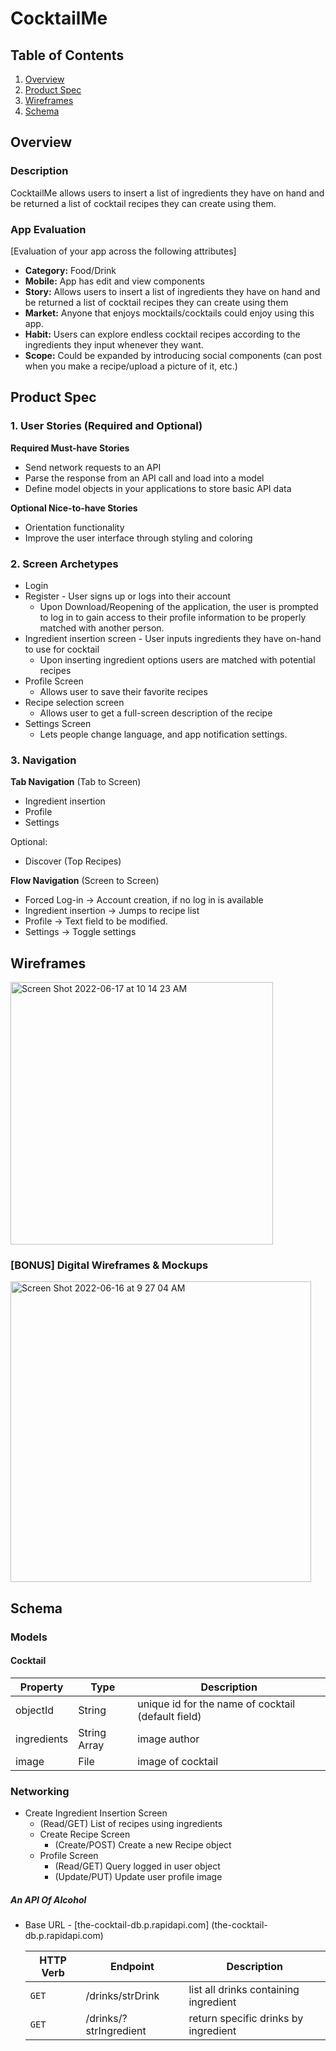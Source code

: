 # CocktailMe

## Table of Contents
1. [Overview](#Overview)
1. [Product Spec](#Product-Spec)
1. [Wireframes](#Wireframes)
2. [Schema](#Schema)

## Overview
### Description
CocktailMe allows users to insert a list of ingredients they have on hand and be returned a list of cocktail recipes they can create using them.

### App Evaluation
[Evaluation of your app across the following attributes]
- **Category:** Food/Drink
- **Mobile:** App has edit and view components
- **Story:** Allows users to insert a list of ingredients they have on hand and be returned a list of cocktail recipes they can create using them
- **Market:** Anyone that enjoys mocktails/cocktails could enjoy using this app.
- **Habit:** Users can explore endless cocktail recipes according to the ingredients they input whenever they want.
- **Scope:** Could be expanded by introducing social components (can post when you make a recipe/upload a picture of it, etc.)

## Product Spec

### 1. User Stories (Required and Optional)

**Required Must-have Stories**


* Send network requests to an API
* Parse the response from an API call and load into a model
* Define model objects in your applications to store basic API data

**Optional Nice-to-have Stories**

* Orientation functionality
* Improve the user interface through styling and coloring

### 2. Screen Archetypes

* Login
* Register - User signs up or logs into their account
   * Upon Download/Reopening of the application, the user is prompted to log in to gain access to their profile information to be properly matched with another person.
* Ingredient insertion screen - User inputs ingredients they have on-hand to use for cocktail
   * Upon inserting ingredient options users are matched with potential recipes
* Profile Screen
   * Allows user to save their favorite recipes
* Recipe selection screen
   * Allows user to get a full-screen description of the recipe
* Settings Screen
   * Lets people change language, and app notification settings.

### 3. Navigation

**Tab Navigation** (Tab to Screen)

* Ingredient insertion
* Profile
* Settings

Optional:
* Discover (Top Recipes)

**Flow Navigation** (Screen to Screen)
* Forced Log-in -> Account creation, if no log in is available
* Ingredient insertion -> Jumps to recipe list
* Profile -> Text field to be modified.
* Settings -> Toggle settings


## Wireframes
<img width="420" alt="Screen Shot 2022-06-17 at 10 14 23 AM" src="https://user-images.githubusercontent.com/66920319/174346535-39656b66-2ed2-4ed0-8053-560a8b8f03c4.png">

### [BONUS] Digital Wireframes & Mockups
<img width="481" alt="Screen Shot 2022-06-16 at 9 27 04 AM" src="https://user-images.githubusercontent.com/66920319/174119898-7f1c63f9-9868-489c-a1ac-bafe21ae1271.png">

## Schema
### Models
#### Cocktail

   | Property      | Type     | Description |
   | ------------- | -------- | ------------|
   | objectId      | String   | unique id for the name of cocktail (default field) |
   | ingredients        | String Array | image author |
   | image         | File     | image of cocktail |


### Networking
 - Create Ingredient Insertion Screen
      - (Read/GET) List of recipes using ingredients
   - Create Recipe Screen
      - (Create/POST) Create a new Recipe object
   - Profile Screen
      - (Read/GET) Query logged in user object
      - (Update/PUT) Update user profile image


##### An API Of Alcohol
- Base URL - [the-cocktail-db.p.rapidapi.com] (the-cocktail-db.p.rapidapi.com)

   HTTP Verb | Endpoint | Description
   ----------|----------|------------
    `GET`    | /drinks/strDrink | list all drinks containing ingredient
    `GET`    | /drinks/?strIngredient | return specific drinks by ingredient
